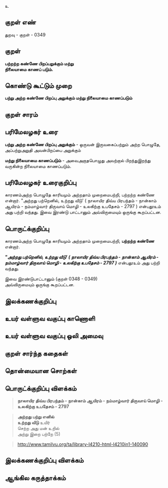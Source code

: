 உ

## குறள் எண் 

துறவு - குறள் - 0349  

## குறள் 

**பற்றற்ற கண்ணே பிறப்பறுக்கும் மற்று  
நிலையாமை காணப் படும்.**

## கொண்டு கூட்டும் முறை

**பற்று அற்ற கண்ணே பிறப்பு அறுக்கும் மற்று நிலையாமை காணப்படும்**

## குறள் சாரம் 


## பரிமேலழகர் உரை

**பற்று அற்ற கண்ணே பிறப்பு அறுக்கும்** - ஒருவன் இருவகைப்பற்றும் அற்ற பொழுதே, அப்பற்றுஅறுதி அவன்பிறப்பை அறுக்கும்  

**மற்று நிலையாமை காணப்படும்** - அவைஅறாதபொழுது அவற்றால் பிறந்துஇறந்து வருகின்ற நிலையாமை காணப்படும்.  

## பரிமேலழகர் உரைகுறிப்பு   

காரணம்அற்ற  பொழுதே காரியமும் அற்றதாம் முறைமைபற்றி, பற்றற்ற கண்ணே என்றார். "அற்றது பற்றெனில், உற்றது வீடு' ( நாலாயிர திவ்ய பிரபந்தம் - நான்காம் ஆயிரம் - நம்மாழ்வார் திருவாய் மொழி - உலகிற்கு உபதேசம் - 2797 ) என்பதூஉம் அது பற்றி வந்தது. இவை இரண்டு பாட்டானும் அவ்விருமையும் ஒருங்கு கூறப்பட்டன.   

## பொருட்க்குறிப்பு 

காரணம்அற்ற  பொழுதே காரியமும் அற்றதாம் முறைமைபற்றி, **பற்றற்ற கண்ணே** என்றார்.     

_**"அற்றது பற்றெனில், உற்றது வீடு' ( நாலாயிர திவ்ய பிரபந்தம் - நான்காம் ஆயிரம் - நம்மாழ்வார் திருவாய் மொழி - உலகிற்கு உபதேசம் - 2797 )**_ என்பதூஉம் அது பற்றி வந்தது.     

இவை இரண்டுபாட்டானும் (குறள் 0348 - 0349)    
அவ்விருமையும் ஒருங்கு கூறப்பட்டன.   

## இலக்கணக்குறிப்பு  


## உயர் வள்ளுவ வகுப்பு காணொளி


## உயர் வள்ளுவ வகுப்பு ஒலி அமைவு 

 
## குறள் சார்ந்த கதைகள் 


## தொன்மையான சொற்கள்


## பொருட்க்குறிப்பு விளக்கம்

>**நாலாயிர திவ்ய பிரபந்தம் - நான்காம் ஆயிரம் - நம்மாழ்வார் திருவாய் மொழி - உலகிற்கு உபதேசம் - 2797**  

>**அற்றது பற்று எனில்  
>உற்றது வீடு** உயிர்  
>செற்ற அது மன் உறில்  
>அற்று இறை பற்றே   (5)  

>http://www.tamilvu.org/ta/library-l4210-html-l4210in1-140090

## இலக்கணக்குறிப்பு விளக்கம்


## ஆங்கில கருத்தாக்கம் 


